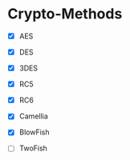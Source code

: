 # Crypto-Methods

- [x] AES
- [x] DES
- [x] 3DES
- [x] RC5
- [x] RC6
- [x] Camellia
- [x] BlowFish
- [ ] TwoFish

